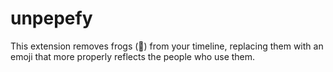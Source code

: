 # unpepefy

This extension removes frogs (🐸) from your timeline, replacing them with
an emoji that more properly reflects the people who use them.
